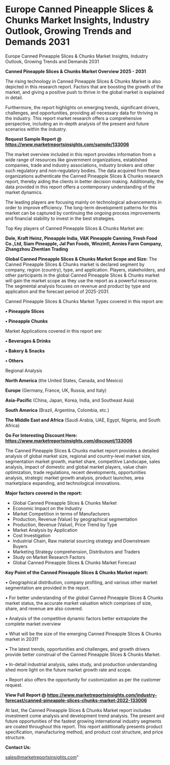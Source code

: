 # Europe Canned Pineapple Slices & Chunks Market Insights, Industry Outlook, Growing Trends and Demands 2031
 Europe Canned Pineapple Slices & Chunks Market Insights, Industry Outlook, Growing Trends and Demands 2031

<Strong> Canned Pineapple Slices & Chunks Market Overview 2025 - 2031</strong>

The rising technology in Canned Pineapple Slices & Chunks Market is also depicted in this research report. Factors that are boosting the growth of the market, and giving a positive push to thrive in the global market is explained in detail.

Furthermore, the report highlights on emerging trends, significant drivers, challenges, and opportunities, providing all necessary data for thriving in the industry. This report market research offers a comprehensive perspective, including an in-depth analysis of the present and future scenarios within the industry.

<strong>Request Sample Report @ <a href=https://www.marketreportsinsights.com/sample/133006>https://www.marketreportsinsights.com/sample/133006</a></strong>

The market overview included in this report provides information from a wide range of resources like government organizations, established companies, trade and industry associations, industry brokers and other such regulatory and non-regulatory bodies. The data acquired from these organizations authenticate the Canned Pineapple Slices & Chunks research report, thereby aiding the clients in better decision making. Additionally, the data provided in this report offers a contemporary understanding of the market dynamics.

The leading players are focusing mainly on technological advancements in order to improve efficiency. The long-term development patterns for this market can be captured by continuing the ongoing process improvements and financial stability to invest in the best strategies.

Top Key players of Canned Pineapple Slices & Chunks Market are:

<strong>Dole, Kraft Heinz, Pineapple India, V&K Pineapple Canning, Fresh Food Co.,Ltd, Siam Pineapple, Jal Pan Foods, Winzintl, Annies Farm Company, Zhangzhou Zhentian Trading</strong>

<strong><b>Global Canned Pineapple Slices & Chunks Market Scope and Size:</b></strong>
The Canned Pineapple Slices & Chunks market is declared segment by company, region (country), type, and application. Players, stakeholders, and other participants in the global Canned Pineapple Slices & Chunks market will gain the market scope as they use the report as a powerful resource. The segmental analysis focuses on revenue and product by type and application and the forecast period of 2025-2031.

Canned Pineapple Slices & Chunks Market Types covered in this report are:

<strong>• Pineapple Slices

• Pineapple Chunks</strong>

Market Applications covered in this report are:

<strong>• Beverages & Drinks

• Bakery & Snacks

• Others</strong> 

Regional Analysis

<strong>North America</strong> (the United States, Canada, and Mexico)

<strong>Europe</strong> (Germany, France, UK, Russia, and Italy)

<strong>Asia-Pacific</strong> (China, Japan, Korea, India, and Southeast Asia)

<strong>South America</strong> (Brazil, Argentina, Colombia, etc.)

<strong>The Middle East and Africa</strong> (Saudi Arabia, UAE, Egypt, Nigeria, and South Africa)

<strong>Go For Interesting Discount Here: <a href=https://www.marketreportsinsights.com/discount/133006>https://www.marketreportsinsights.com/discount/133006</a></strong>

The Canned Pineapple Slices & Chunks market report provides a detailed analysis of global market size, regional and country-level market size, segmentation market growth, market share, competitive Landscape, sales analysis, impact of domestic and global market players, value chain optimization, trade regulations, recent developments, opportunities analysis, strategic market growth analysis, product launches, area marketplace expanding, and technological innovations.

<strong><b>Major factors covered in the report:</b></strong>
<ul>
  <li>Global Canned Pineapple Slices & Chunks Market </li>
  <li>Economic Impact on the Industry</li>
  <li>Market Competition in terms of Manufacturers</li>
  <li>Production, Revenue (Value) by geographical segmentation</li>
  <li>Production, Revenue (Value), Price Trend by Type</li>
  <li>Market Analysis by Application</li>
  <li>Cost Investigation</li>
  <li>Industrial Chain, Raw material sourcing strategy and Downstream Buyers</li>
  <li>Marketing Strategy comprehension, Distributors and Traders</li>
  <li>Study on Market Research Factors</li>
  <li>Global Canned Pineapple Slices & Chunks Market Forecast</li>
</ul>

<strong><b>Key Point of the Canned Pineapple Slices & Chunks Market report:</b></strong>

• Geographical distribution, company profiling, and various other market segmentation are provided in the report.

• For better understanding of the global Canned Pineapple Slices & Chunks market status, the accurate market valuation which comprises of size, share, and revenue are also covered.

• Analysis of the competitive dynamic factors better extrapolate the complete market overview

• What will be the size of the emerging Canned Pineapple Slices & Chunks market in 2031?

• The latest trends, opportunities and challenges, and growth drivers provide better construal of the Canned Pineapple Slices & Chunks Market.

• In-detail industrial analysis, sales study, and production understanding shed more light on the future market growth rate and scope.

• Report also offers the opportunity for customization as per the customer request.

<strong><b>View Full Report @ <a href=https://www.marketreportsinsights.com/industry-forecast/canned-pineapple-slices-chunks-market-2022-133006>https://www.marketreportsinsights.com/industry-forecast/canned-pineapple-slices-chunks-market-2022-133006</a></b></strong>


At last, the Canned Pineapple Slices & Chunks Market report includes investment come analysis and development trend analysis. The present and future opportunities of the fastest growing international industry segments are coated throughout this report. This report additionally presents product specification, manufacturing method, and product cost structure, and price structure.

<strong>Contact Us:</strong>

sales@marketreportsinsights.com"

